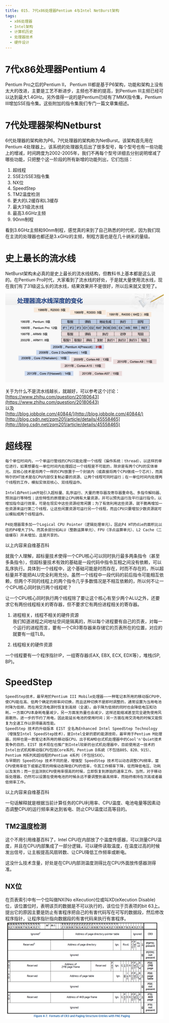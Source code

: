 ```yaml
---
title: 015. 7代x86处理器Pentium 4与Intel NetBurst架构
tags:
  - x86处理器
  - Intel架构
  - 计算机历史
  - 处理器技术
  - 硬件设计
---
```

# 7代x86处理器Pentium 4

Pentium Pro之后的Pentium II， Pentium III都是基于P6架构，功能和架构上没有太大的改进，主要是工艺不断进步，主频也不断的提高，到Pentium III主频已经可以达到最大1.4GHz。另外值得一说的是Pentium已经有了MMX指令集，Pentium III增加SSE指令集。这些附加的指令集我们专门一篇文章集细述。

# 7代处理器架构Netburst

6代处理器的架构称为P6。7代处理器的架构称为NetBurst。该架构首先用在Pentium 4处理器上。该系统的处理器先后出了很多型号，每个型号也有一些功能上的增减，时间跨度为2002-2005年，我们不再每个型号详细去分别说明增减了哪些功能，只把整个这一阶段的所有新增的功能列出，它们包括：

1. 超线程
2. SSE2/SSE3指令集
3. NX位
4. SpeedStep
5. TM2温度检测
6. 更大的L2缓存和L3缓存
7. 最大31级流水线
8. 最高3.6GHz主频
9. 90nm制程

看到3.6GHz主频和90nm制程，感觉真的来到了自己熟悉的时代呢，因为我们现在主流的处理器也都还是3.xGHz的主频，制程方面也是在几十纳米的量级。

# 史上最长的流水线

NetBurst架构未必真的是史上最长的流水线结构，但教科书上基本都是这么说的。在Pentium Pro时代，大家看到了流水线的好处，于是就大量使用流水线，现在我们有了31级这么长的流水线，结果效果并不是很好，所以后来就又变短了。

![](/assets/20150507111142726.png)

关于为什么不是流水线越长，就越好，可以参考这个讨论：  
[https://www.zhihu.com/question/20180643](https://www.zhihu.com/question/20180643)  
以及  
[http://blog.jobbole.com/40844/](http://blog.jobbole.com/40844/)  
[http://blog.csdn.net/zqm201/article/details/45558465](http://blog.csdn.net/zqm201/article/details/45558465)

# 超线程

```
每个单位时间内，一个单运行管线的CPU只能处理一个线程（操作系统：thread），以这样的单位进行，如果想要在一单位时间内处理超过一个线程是不可能的，除非是有两个CPU的实体单元。双核心技术是将两个一样的CPU放置于一个封装内（或直接将两个CPU做成一个芯片），而英特尔的HT技术是在CPU内部仅复制必要的资源、让两个线程可同时运行；在一单位时间内处理两个线程的工作，模拟实体双核心、双线程运作。

Intel自Pentium开始引入超标量、乱序运行、大量的寄存器及寄存器重命名、多指令解码器、预测运行等特性；这些特性的原理是让CPU拥有大量资源，并可以预先运行及平行运行指令，以增加指令运行效率，可是在现实中这些资源经常闲置；为了有效利用这些资源，就干脆再增加一些资源来运行第二个线程，让这些闲置资源可运行另一个线程，而且CPU只要增加少数资源就可以模拟成两个线程运作。

P4处理器需多加一个Logical CPU Pointer（逻辑处理单元）。因此P4 HT的die的面积比以往的P4增大了5%。而其余部分如ALU（整数运算单元）、FPU（浮点运算单元）、L2 Cache（二级缓存）并未增加，且是共享的。
```

以上内容来自维基百科

就我个人理解，超标量技术使得一个CPU核心可以同时执行最多两条指令（甚至多条指令），但超标量技术有效的基础是一段代码中指令互相之间没有依赖，可以乱序执行。具体到一个线程中，这个基础可能是时而存在，时而不存在的，所以超标量并不能把ALU完全利用充分。虽然一个线程中一段代码的前后指令可能相互依赖，但两个不同的线程上的两个指令几乎多数情况是不相互依赖的，所以何不让一个CPU核心同时执行两个线程呢？

让一个CPU核心同时执行两个线程除了要让这个核心有至少两个ALU之外，还要求它有两份线程相关的寄存器，但不要求它有两份进程相关的寄存器。

1. 进程相关，线程不相关的硬件资源  
   我们知道进程之间地址空间是隔离的，所以每个进程要有自己的页表，对每一个运行的进程而言，要有一个CR3寄存器来存储它的页表所在的位置，对应的就要有一组TLB。

2. 线程相关的硬件资源

一个线程要有一个程序指针IP，一组寄存器\(EAX, EBX, ECX, EDX等），堆栈\(SP, BP\)。

# SpeedStep

```
SpeedStep技术，最早用於Pentium III Mobile处理器——一种笔记本所用的移动版CPU中，使CPU能在高、低两个确定的频率间切换，而且这种切换不是即时调整的，通常设置为当用电池时降为低频，而在用交流电源时恢复到高频（全速）。由于降为低频的同时也会降低电压和功耗，一方面CPU本身耗电量减少，另一方面发热量也会减少，这样还能缩减甚至完全避免使用风扇散热，进一步的节约了用电，因此能延长电池的使用时间；另一方面在用交流电的时候又能恢复为全速工作以获得最高性能。
SpeedStep 技术的升级版本 EIST 全名為Enhanced Intel SpeedStep Technology（增强型Intel SpeedStep技术），是Intel全新的節約能源技術，最早用于Pentium M处理器，同样也是一款笔记本所用的移动版CPU。出于和AMD台式机处理器中的Cool'n'Quiet技术竞争的目的，EIST 技术现在也推广到Intel较新的台式机处理器中，目前使用这一技术的Intel台式机和移动版CPU包括Core系列、Pentium D系統（不包括805、820、915）、Pentium M系列和超线程的Pentium 4系列（不包括5XX）。
与早期的 SpeedStep 技术不同的是，增强型 SpeedStep 技术可以动态调整CPU频率，當CPU使用率低下或接近零的時候动态降低CPU的倍率，令其工作頻率下降，從而降低电压、功耗以及发热；而一旦监测到CPU使用率很高的时候，立即恢复到原始的速率工作。当然，对于移动版处理器，仍然可以设置在使用电池的时候永远不要调整到最高频率，而始终维持在次高或者最低频率工作。
```

以上内容来自维基百科

一句话解释就是根据当前计算任务的CPU利用率、CPU温度、电池电量等因素动态调整CPU的运行频率来达到省电、防止CPU温度过高等目的。

## TM2温度检测

这个不用引用维基百科了，Intel CPU在内部放了个温度传感器，可以测量CPU温度，并且在CPU内部集成了一部分逻辑，可以硬件读取温度，在温度过高的时候发出信号，让主板提高风扇转数、让CPU降低工作频率或断电。

这没什么技术含量，好处是在CPU内部测温度测得比在CPU外面放传感器测得准。

## NX位

在页表索引中有一个位叫做NX\(No eXecution\)位或叫XD\(eXecution Disable\)位，该位置位时，表明该页的数据是不可以执行的，该位位于页表项的bit 63上。提出它的原因主要是防止有害程序把自己的有害代码写在可写的数据段，然后修改程序指针，让程序指针指向数据段的有害代码来执行有害程序。![](/assets/26296_v5vuwb3fm0ildvw.png)

